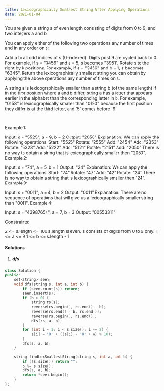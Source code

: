 ```yaml
---
title: Lexicographically Smallest String After Applying Operations
date: 2021-01-04
---
```

You are given a string s of even length consisting of digits from 0 to 9, and two integers a and b.

You can apply either of the following two operations any number of times and in any order on s:

Add a to all odd indices of s (0-indexed). Digits post 9 are cycled back to 0. For example, if s = "3456" and a = 5, s becomes "3951".
Rotate s to the right by b positions. For example, if s = "3456" and b = 1, s becomes "6345".
Return the lexicographically smallest string you can obtain by applying the above operations any number of times on s.

A string a is lexicographically smaller than a string b (of the same length) if in the first position where a and b differ, string a has a letter that appears earlier in the alphabet than the corresponding letter in b. For example, "0158" is lexicographically smaller than "0190" because the first position they differ is at the third letter, and '5' comes before '9'.

 

Example 1:

Input: s = "5525", a = 9, b = 2
Output: "2050"
Explanation: We can apply the following operations:
Start:  "5525"
Rotate: "2555"
Add:    "2454"
Add:    "2353"
Rotate: "5323"
Add:    "5222"
​​​​​​​Add:    "5121"
​​​​​​​Rotate: "2151"
​​​​​​​Add:    "2050"​​​​​​​​​​​​
There is no way to obtain a string that is lexicographically smaller then "2050".
Example 2:

Input: s = "74", a = 5, b = 1
Output: "24"
Explanation: We can apply the following operations:
Start:  "74"
Rotate: "47"
​​​​​​​Add:    "42"
​​​​​​​Rotate: "24"​​​​​​​​​​​​
There is no way to obtain a string that is lexicographically smaller then "24".
Example 3:

Input: s = "0011", a = 4, b = 2
Output: "0011"
Explanation: There are no sequence of operations that will give us a lexicographically smaller string than "0011".
Example 4:

Input: s = "43987654", a = 7, b = 3
Output: "00553311"
 

Constraints:

2 <= s.length <= 100
s.length is even.
s consists of digits from 0 to 9 only.
1 <= a <= 9
1 <= b <= s.length - 1


#### Solutions

1. ##### dfs

```cpp
class Solution {
public:
    set<string> seen;
    void dfs(string s, int a, int b) {
        if (seen.count(s)) return;
        seen.insert(s);
        if (b > 0) {
            string rs(s);
            reverse(rs.begin(), rs.end() - b);
            reverse(rs.end() - b, rs.end());
            reverse(rs.begin(), rs.end());
            dfs(rs, a, b);
        }
        for (int i = 1; i < s.size(); i += 2) {
            s[i] = '0' + ((s[i] - '0' + a) % 10);
        }
        dfs(s, a, b);
    }

    string findLexSmallestString(string s, int a, int b) {
        if (!s.size()) return "";
        b %= s.size();
        dfs(s, a, b);
        return *seen.begin();
    }
};

```